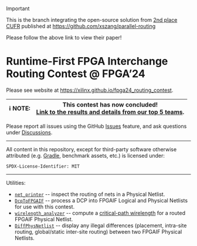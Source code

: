 > [!IMPORTANT]  
> This is the branch integrating the open-source solution from [2nd place CUFR](https://xilinx.github.io/fpga24_routing_contest/results.html#cufr-the-chinese-university-of-hong-kong) published at https://github.com/xszang/parallel-routing
>
> Please follow the above link to view their paper!

# Runtime-First FPGA Interchange Routing Contest @ FPGA’24

Please see website at https://xilinx.github.io/fpga24_routing_contest.

| ℹ️ **NOTE:** | This contest has now concluded!<br>[Link to the results and details from our top 5 teams](https://github.com/Xilinx/fpga24_routing_contest/tree/master/docs/results.md). |
| - | - |

Please report all issues using the GitHub [Issues](https://github.com/Xilinx/fpga24_routing_contest/issues) feature, and ask questions under [Discussions](https://github.com/Xilinx/fpga24_routing_contest/discussions).

---
All content in this repository, except for third-party software otherwise attributed (e.g. [Gradle](https://gradle.org), benchmark assets, etc.) is licensed under:
```
SPDX-License-Identifier: MIT
```
---

Utilities:
* [`net_printer`](https://github.com/Xilinx/fpga24_routing_contest/tree/master/net_printer) -- inspect the routing of nets in a Physical Netlist.
* [`DcpToFPGAIF`](https://github.com/Xilinx/fpga24_routing_contest/pull/10) -- process a DCP into FPGAIF Logical and Physical Netlists for use with this contest.
* [`wirelength_analyzer`](https://github.com/Xilinx/fpga24_routing_contest/tree/master/wirelength_analyzer) -- compute a [critical-path wirelength](https://xilinx.github.io/fpga24_routing_contest/score.html#critical-path-wirelength) for a routed FPGAIF Physical Netlist.
* [`DiffPhysNetlist`](https://github.com/Xilinx/fpga24_routing_contest/pull/66) -- display any illegal differences (placement, intra-site routing, global/static inter-site routing) between two FPGAIF Physical Netlists.
